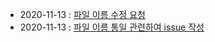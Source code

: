 * 2020-11-13 : [파일 이름 수정 요청](ttps://github.com/codedecks-in/LeetCode-Solutions/pull/140)
* 2020-11-13 : [파일 이름 통일 관련하여 issue 작성](https://github.com/codedecks-in/LeetCode-Solutions/issues/142)

